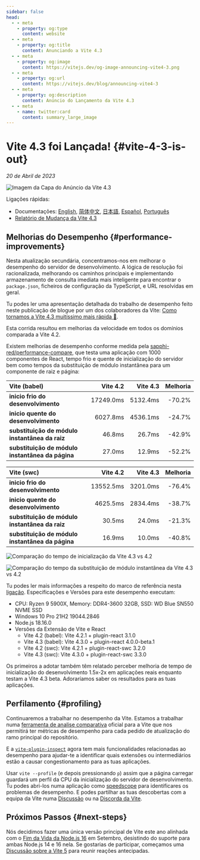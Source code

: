 ```yaml
---
sidebar: false
head:
  - - meta
    - property: og:type
      content: website
  - - meta
    - property: og:title
      content: Anunciando a Vite 4.3
  - - meta
    - property: og:image
      content: https://vitejs.dev/og-image-announcing-vite4-3.png
  - - meta
    - property: og:url
      content: https://vitejs.dev/blog/announcing-vite4-3
  - - meta
    - property: og:description
      content: Anúncio do Lançamento da Vite 4.3
  - - meta
    - name: twitter:card
      content: summary_large_image
---
```


# Vite 4.3 foi Lançada! {#vite-4-3-is-out}

_20 de Abril de 2023_

![Imagem da Capa do Anúncio da Vite 4.3](/og-image-announcing-vite4-3.png)

Ligações rápidas:

- Documentações: [English](/), [简体中文](https://cn.vitejs.dev/), [日本語](https://ja.vitejs.dev/), [Español](https://es.vitejs.dev/), [Português](https://pt.vitejs.dev/)
- [Relatório de Mudança da Vite 4.3](https://github.com/vitejs/vite/blob/main/packages/vite/CHANGELOG.md#430-2023-04-20)

## Melhorias do Desempenho {#performance-improvements}

Nesta atualização secundária, concentramos-nos em melhorar o desempenho do servidor de desenvolvimento. A lógica de resolução foi racionalizada, melhorando os caminhos principais e implementando armazenamento de consulta imediata mais inteligente para encontrar o `package.json`, ficheiros de configuração da TypeScript, e URL resolvidas em geral.

Tu podes ler uma apresentação detalhada do trabalho de desempenho feito neste publicação de blogue por um dos colaboradores da Vite: [Como tornamos a Vite 4.3 muitíssimo mais rápida 🚀](https://sun0day.github.io/blog/vite/why-vite4_3-is-faster.html).

Esta corrida resultou em melhorias da velocidade em todos os domínios comparada a Vite 4.2.

Existem melhorias de desempenho conforme medida pela [sapphi-red/performance-compare](https://github.com/sapphi-red/performance-compare), que testa uma aplicação com 1000 componentes de React, tempo frio e quente de inicialização do servidor bem como tempos da substituição de módulo instantânea para um componente de raiz e página:

| **Vite (babel)**   |  Vite 4.2 | Vite 4.3 | Melhoria |
| :----------------- | --------: | -------: | ----------: |
| **inicio frio do desenvolvimento** | 17249.0ms | 5132.4ms |      -70.2% |
| **inicio quente do desenvolvimento** |  6027.8ms | 4536.1ms |      -24.7% |
| **substituição de módulo instantânea da raiz**       |    46.8ms |   26.7ms |      -42.9% |
| **substituição de módulo instantânea da página**       |    27.0ms |   12.9ms |      -52.2% |

| **Vite (swc)**     |  Vite 4.2 | Vite 4.3 | Melhoria |
| :----------------- | --------: | -------: | ----------: |
| **inicio frio do desenvolvimento** | 13552.5ms | 3201.0ms |      -76.4% |
| **inicio quente do desenvolvimento** |  4625.5ms | 2834.4ms |      -38.7% |
| **substituição de módulo instantânea da raiz**       |    30.5ms |   24.0ms |      -21.3% |
| **substituição de módulo instantânea da página**       |    16.9ms |   10.0ms |      -40.8% |

![Comparação do tempo de inicialização da Vite 4.3 vs 4.2](/vite4-3-startup-time.png)

![Comparação do tempo da substituição de módulo instantânea da Vite 4.3 vs 4.2](/vite4-3-hmr-time.png)

Tu podes ler mais informações a respeito do marco de referência nesta [ligação](https://gist.github.com/sapphi-red/25be97327ee64a3c1dce793444afdf6e). Especificações e Versões para este desempenho executam:

- CPU: Ryzen 9 5900X, Memory: DDR4-3600 32GB, SSD: WD Blue SN550 NVME SSD
- Windows 10 Pro 21H2 19044.2846
- Node.js 18.16.0
- Versões da Extensão de Vite e React
  - Vite 4.2 (babel): Vite 4.2.1 + plugin-react 3.1.0
  - Vite 4.3 (babel): Vite 4.3.0 + plugin-react 4.0.0-beta.1
  - Vite 4.2 (swc): Vite 4.2.1 + plugin-react-swc 3.2.0
  - Vite 4.3 (swc): Vite 4.3.0 + plugin-react-swc 3.3.0

Os primeiros a adotar também têm relatado perceber melhoria de tempo de inicialização do desenvolvimento 1.5x-2x em aplicações reais enquanto testam a Vite 4.3 beta. Adoraríamos saber os resultados para as tuas aplicações.

## Perfilamento {#profiling}

Continuaremos a trabalhar no desempenho da Vite. Estamos a trabalhar numa [ferramenta de analise comparativa](https://github.com/vitejs/vite-benchmark) oficial para a Vite que nos permitirá ter métricas de desempenho para cada pedido de atualização do ramo principal do repositório.

E a [`vite-plugin-inspect`](https://github.com/antfu/vite-plugin-inspect) agora tem mais funcionalidades relacionadas ao desempenho para ajudar-te a identificar quais extensões ou intermediários estão a causar congestionamento para as tuas aplicações.

Usar `vite --profile` (e depois pressionando `p`) assim que a página carregar guardará um perfil da CPU da inicialização do servidor de desenvolvimento. Tu podes abri-los numa aplicação como [speedscope](https://www.speedscope.app/) para identificares os problemas de desempenho. E podes partilhar as tuas descobertas com a equipa da Vite numa [Discussão](https://github.com/vitejs/vite/discussions) ou na [Discorda da Vite](https://chat.vitejs.dev).

## Próximos Passos {#next-steps}

Nós decidimos fazer uma única versão principal de Vite este ano alinhada com o [Fim da Vida da Node.js 16](https://endoflife.date/nodejs) em Setembro, desistindo do suporte para ambas Node.js 14 e 16 nela. Se gostarias de participar, começamos uma [Discussão sobre a Vite 5](https://github.com/vitejs/vite/discussions/12466) para reunir reações antecipadas.
